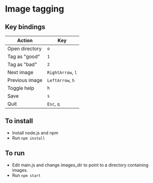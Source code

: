 # Image tagging

## Key bindings

| Action         | Key   |
| -------------- | ----- |
| Open directory | ``o`` |
| Tag as "good"  | ``1`` |
| Tag as "bad"   | ``2`` |
| Next image     | ``RightArrow``, ``l`` |
| Previous image | ``LeftArrow``, ``h`` |
| Toggle help    | ``h`` |
| Save           | ``s`` |
| Quit           | ``Esc``, ``q`` |

## To install

* Install node.js and npm
* Run ``npm install``

## To run

* Edit main.js and change images_dir to point to a directory containing images.
* Run ``npm start``
